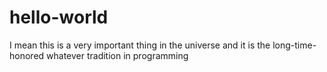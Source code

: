 # hello-world
I mean this is a very important thing in the universe and it is the long-time-honored whatever tradition in programming
